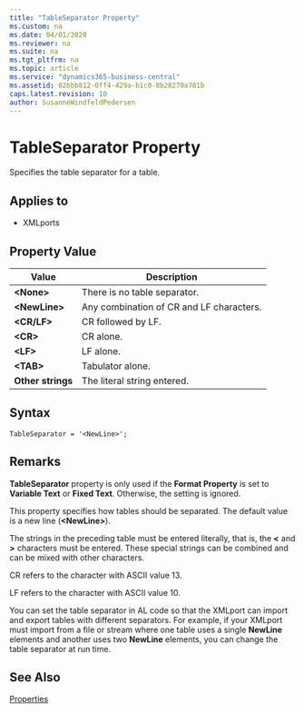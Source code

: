 ```yaml
---
title: "TableSeparator Property"
ms.custom: na
ms.date: 04/01/2020
ms.reviewer: na
ms.suite: na
ms.tgt_pltfrm: na
ms.topic: article
ms.service: "dynamics365-business-central"
ms.assetid: 02bbb812-0ff4-429a-b1c0-8b28270a781b
caps.latest.revision: 10
author: SusanneWindfeldPedersen
---
```


 

# TableSeparator Property
Specifies the table separator for a table.  
  
## Applies to  
  
-   XMLports  
  
## Property Value  
  
|**Value**|**Description**|  
|---------------|---------------------|  
|**\<None>**|There is no table separator.|  
|**\<NewLine>**|Any combination of CR and LF characters.|  
|**\<CR/LF>**|CR followed by LF.|  
|**\<CR>**|CR alone.|  
|**\<LF>**|LF alone.|  
|**\<TAB>**|Tabulator alone.|  
|**Other strings**|The literal string entered.|  

## Syntax
```
TableSeparator = '<NewLine>';
```
  
## Remarks  

 **TableSeparator** property is only used if the **Format Property** is set to **Variable Text** or **Fixed Text**. Otherwise, the setting is ignored.  
 
 This property specifies how tables should be separated. The default value is a new line \(**\<NewLine>**\). 

The strings in the preceding table must be entered literally, that is, the **<** and **>** characters must be entered. These special strings can be combined and can be mixed with other characters.  

 CR refers to the character with ASCII value 13.  
  
 LF refers to the character with ASCII value 10.  
  
 You can set the table separator in AL code so that the XMLport can import and export tables with different separators. For example, if your XMLport must import from a file or stream where one table uses a single **NewLine** elements and another uses two **NewLine** elements, you can change the table separator at run time.  
  
## See Also  
 [Properties](devenv-properties.md)